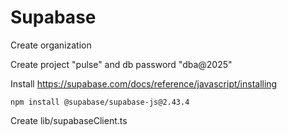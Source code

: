 
# Supabase


Create organization

Create project "pulse" and db password "dba@2025"

Install 
https://supabase.com/docs/reference/javascript/installing
```
npm install @supabase/supabase-js@2.43.4

```

Create lib/supabaseClient.ts